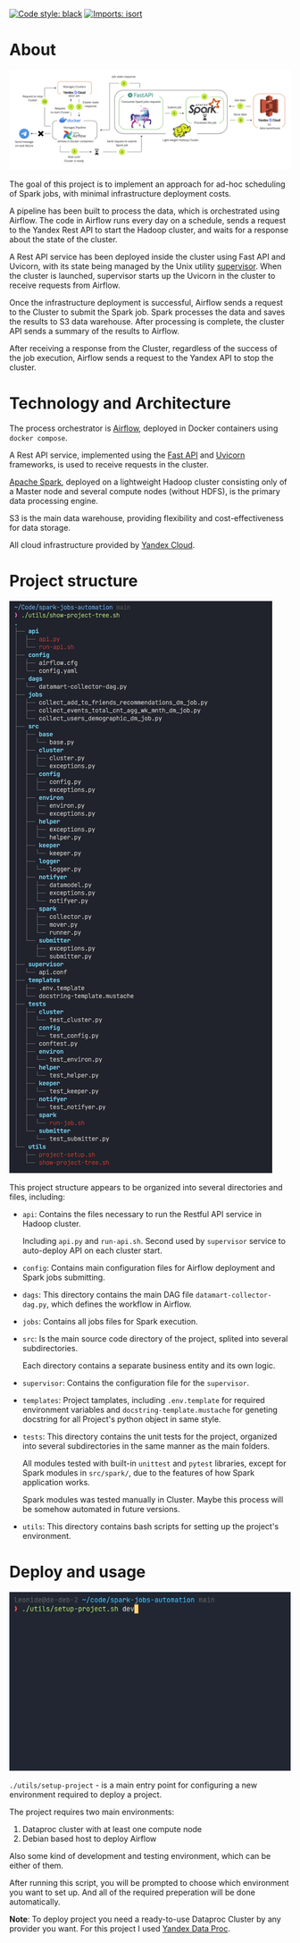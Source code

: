[![Code style: black](https://img.shields.io/badge/code%20style-black-000000.svg)](https://github.com/psf/black) [![Imports: isort](https://img.shields.io/badge/%20imports-isort-%231674b1?style=flat&labelColor=ef8336)](https://pycqa.github.io/isort/)

# About

![schema](https://github.com/leonidee/spark-jobs-automation/blob/main/images/schema.png?raw=true)

The goal of this project is to implement an approach for ad-hoc scheduling of Spark jobs, with minimal infrastructure deployment costs.

A pipeline has been built to process the data, which is orchestrated using Airflow. The code in Airflow runs every day on a schedule, sends a request to the Yandex Rest API to start the Hadoop cluster, and waits for a response about the state of the cluster.

A Rest API service has been deployed inside the cluster using Fast API and Uvicorn, with its state being managed by the Unix utility [supervisor](https://github.com/Supervisor/supervisor). When the cluster is launched, supervisor starts up the Uvicorn in the cluster to receive requests from Airflow.

Once the infrastructure deployment is successful, Airflow sends a request to the Cluster to submit the Spark job. Spark processes the data and saves the results to S3 data warehouse. After processing is complete, the cluster API sends a summary of the results to Airflow.

After receiving a response from the Cluster, regardless of the success of the job execution, Airflow sends a request to the Yandex API to stop the cluster.

# Technology and Architecture

The process orchestrator is [Airflow](https://github.com/apache/airflow), deployed in Docker containers using `docker compose`.

A Rest API service, implemented using the [Fast API](https://github.com/tiangolo/fastapi) and [Uvicorn](https://github.com/encode/uvicorn) frameworks, is used to receive requests in the cluster.

[Apache Spark](https://github.com/apache/spark), deployed on a lightweight Hadoop cluster consisting only of a Master node and several compute nodes (without HDFS), is the primary data processing engine.

S3 is the main data warehouse, providing flexibility and cost-effectiveness for data storage.

All cloud infrastructure provided by [Yandex Cloud](https://cloud.yandex.com/en-ru/).

# Project structure

![project-tree](https://github.com/leonidee/spark-jobs-automation/blob/main/images/project-tree.png?raw=true)


This project structure appears to be organized into several directories and files, including:

- `api`: Contains the files necessary to run the Restful API service in Hadoop cluster.

    Including `api.py` and `run-api.sh`.
    Second used by `supervisor` service to auto-deploy API on each cluster start.

- `config`: Contains main configuration files for Airflow deployment and Spark jobs submitting.

- `dags`: This directory contains the main DAG file `datamart-collector-dag.py`, which defines the workflow in Airflow.

- `jobs`: Contains all jobs files for Spark execution.

- `src`: Is the main source code directory of the project, splited into several subdirectories.

    Each directory contains a separate business entity and its own logic.

- `supervisor`: Contains the configuration file for the `supervisor`.

- `templates`: Project tamplates, including `.env.template` for required environment variables and `docstring-template.mustache` for geneting docstring for all Project's python object in same style.

- `tests`: This directory contains the unit tests for the project, organized into several subdirectories in the same manner as the main folders.

    All modules tested with built-in `unittest` and `pytest` libraries, except for Spark modules in `src/spark/`, due to the features of how Spark application works.
    
    Spark modules was tested manually in Cluster. Maybe this process will be somehow automated in future versions.

- `utils`: This directory contains bash scripts for setting up the project's environment.

# Deploy and usage

![project-setup](https://github.com/leonidee/spark-jobs-automation/blob/main/images/project-setup.gif)

`./utils/setup-project` - is a main entry point for configuring a new environment required to deploy a project.

The project requires two main environments:
1. Dataproc cluster with at least one compute node
2. Debian based host to deploy Airflow

Also some kind of development and testing environment, which can be either of them.

After running this script, you will be prompted to choose which environment you want to set up. And all of the required preperation will be done automatically.

**Note**: To deploy project you need a ready-to-use Dataproc Cluster by any provider you want. For this project I used [Yandex Data Proc](https://cloud.yandex.com/en-ru/services/data-proc).
